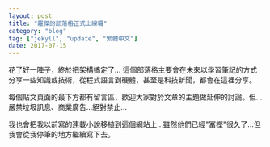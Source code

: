 ```yaml
---
layout: post
title: "羅傑的部落格正式上線囉"
category: "blog"
tag: ["jekyll", "update", "繁體中文"]
date: 2017-07-15
---
```

花了好一陣子，終於把架構搞定了...
這個部落格主要會在未來以學習筆記的方式分享一些知識或技術，從程式語言到硬體，甚至是科技新聞，都會在這裡分享。

每個貼文頁面的最下方都有留言區，歡迎大家對於文章的主題做延伸的討論。但...嚴禁垃圾訊息、商業廣告...絕對禁止...

我也會把我以前寫的連載小說移植到這個網站上...雖然他們已經"冨樫"很久了...但我會從我停筆的地方繼續寫下去。

